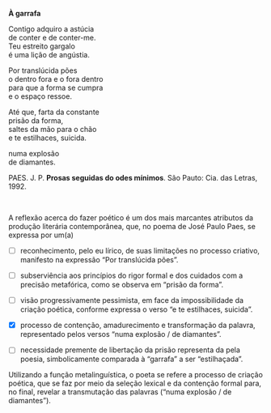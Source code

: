 

**À garrafa**

Contigo adquiro a astúcia\
de conter e de conter-me.\
Teu estreito gargalo\
é uma lição de angústia.

Por translúcida pões\
o dentro fora e o fora dentro\
para que a forma se cumpra\
e o espaço ressoe.

Até que, farta da constante\
prisão da forma,\
saltes da mão para o chão\
e te estilhaces, suicida.

numa explosão\
de diamantes.

PAES. J. P. **Prosas seguidas do odes mínimos**. São Pauto: Cia. das Letras, 1992.

 

A reflexão acerca do fazer poético é um dos mais marcantes atributos da produção literária contemporânea, que, no poema de José Paulo Paes, se expressa por um(a)



- [ ] reconhecimento, pelo eu lírico, de suas limitações no processo criativo, manifesto na expressão “Por translúcida pões”.
- [ ] subserviência aos princípios do rigor formal e dos cuidados com a precisão metafórica, como se observa em “prisão da forma”.
- [ ] visão progressivamente pessimista, em face da impossibilidade da criação poética, conforme expressa o verso “e te estilhaces, suicida”.
- [x] processo de contenção, amadurecimento e transformação da palavra, representado pelos versos “numa explosão / de diamantes”.
- [ ] necessidade premente de libertação da prisão representa da pela poesia, simbolicamente comparada à “garrafa” a ser “estilhaçada”.


Utilizando a função metalinguística, o poeta se refere a processo de criação poética, que se faz por meio da seleção lexical e da contenção formal para, no final, revelar a transmutação das palavras (“numa explosão / de diamantes”).

        